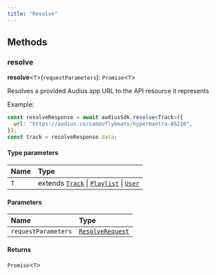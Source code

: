 ```yaml
---
title: "Resolve"
---
```


## Methods

### resolve

**resolve**<`T`\>(`requestParameters`): `Promise`<`T`\>

Resolves a provided Audius app URL to the API resource it represents

Example:

```typescript
const resolveResponse = await audiusSdk.resolve<Track>({
  url: "https://audius.co/camouflybeats/hypermantra-86216",
});
const track = resolveResponse.data;
```

#### Type parameters

| Name | Type                                                                                                                             |
| :--- | :------------------------------------------------------------------------------------------------------------------------------- |
| `T`  | extends [`Track`](./sdk/interfaces/Track.md) \| [`Playlist`](./sdk/interfaces/Playlist.md) \| [`User`](./sdk/interfaces/User.md) |

#### Parameters

| Name                | Type                                                   |
| :------------------ | :----------------------------------------------------- |
| `requestParameters` | [`ResolveRequest`](./sdk/interfaces/ResolveRequest.md) |

#### Returns

`Promise`<`T`\>
